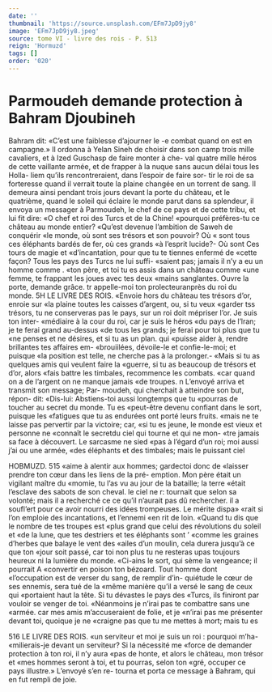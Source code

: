 ```yaml
---
date: ''
thumbnail: 'https://source.unsplash.com/EFm7JpD9jy8'
image: 'EFm7JpD9jy8.jpeg'
source: tome VI - livre des rois - P. 513
reign: 'Hormuzd'
tags: []
order: '020'
---
```


# Parmoudeh demande protection à Bahram Djoubineh

Bahram dit: «C’est une faiblesse d’ajourner le
-e combat quand on est en campagne.» Il ordonna à Yelan Sineh de choisir dans son camp trois mille cavaliers, et à Ized Guschasp de faire monter à che- val quatre mille héros de cette vaillante armée, et de frapper à la nuque sans aucun délai tous les Holla- liem qu’ils rencontreraient, dans l’espoir de faire sor-
tir le roi de sa forteresse quand il verrait toute la plaine changée en un torrent de sang. Il demeura ainsi pendant trois jours devant la porte du château,
et le quatrième, quand le soleil qui éclaire le monde parut dans sa splendeur, il envoya un messager à Parmoudeh, le chef de ce pays et de cette tribu, et
lui fit dire: «O chef et roi des Turcs et de la Chine! «pourquoi préfères-tu ce château au monde entier? «Qu’est devenue l’ambition de Saweh de conquérir
«le monde, où sont ses trésors et son pouvoir? Où
« sont tous ces éléphants bardés de fer, où ces grands
«à l’esprit lucide?- Où sont Ces tours de magie et «d’incantation, pour que tu te tiennes enfermé de «cette façon? Tous les pays des Turcs ne lui suffi- «saient pas; jamais il n’y a eu un homme comme
. «ton père, et toi tu es assis dans un château comme «une femme, te frappant les joues avec tes deux «mains sanglantes. Ouvre la porte, demande grâce. tr appelle-moi ton prolecteuranprès du roi du monde.
5H LE LIVRE DES ROIS. «Envoie hors du château tes trésors d’or, enroie sur
«la plaine toutes les caisses d’argent, ou, si tu veux «garder tss trésors, tu ne conserveras pas le pays, sur un roi doit mépriser l’or. Je suis ton inter- «médiaire à la cour du roi, car je suis le héros
«du pays de l’lran; je te ferai grand au-dessus «de tous les grands; je ferai pour toi plus que tu «ne penses et ne désires, et si tu as un plan. qui «puisse aider à, rendre brillantes tes affaires em- «brouiilées, dévoile-le et confie-le-moi; et puisque
«la position est telle, ne cherche pas à la prolonger.- «Mais si tu as quelques amis qui veulent faire la «guerre, si tu as beaucoup de trésors et d’or, alors
«fais battre les timbales, recommence les combats. «car quand on a de l’argent on ne manque jamais
«de troupes. n
L’envoyé arriva et transmit son message; Par-
moudeh, qui cherchait à atteindre son but, répon- dit: «Dis-lui: Abstiens-toi aussi longtemps que tu «pourras de toucher au secret du monde. Tu es «peut-être devenu confiant dans le sort, puisque les «fatigues que tu as endurées ont porté leurs fruits. «mais ne te laisse pas pervertir par la victoire; car, «si tu es jeune, le monde est vieux et personne ne «connaît le secretdu ciel qui tourne et qui ne mon- «tre jamais sa face à découvert. Le sarcasme ne sied «pas à l’égard d’un roi; moi aussi j’ai ou une armée,
«des éléphants et des timbales; mais le puissant ciel

HOBMUZD. 515 «aime à alentir aux hommes; gardectoi donc de
«laisser prendre ton cœur dans les liens de la pré- emption. Mon père était un vigilant maître du «momie, tu l’as vu au jour de la bataille; la terre «était l’esclave des sabots de son cheval. le ciel ne
r: tournait que selon sa volonté; mais il a recherché ce ce qu’il n’aurait pas dû rechercher. il a soufl’ert pour
ce avoir nourri des idées trompeuses. Le mérite dispa» «rait si l’on emploie des incantations, et l’ennemi
«en rit de loin.
«Quand tu dis que le nombre de tes troupes est
«plus grand que celui des révolutions du soleil et «de la lune, que tes destriers et tes éléphants sont ’ «comme les graines d’herbes que balaye le vent des «ailes d’un moulin, cela durera jusqu’à ce que ton
«jour soit passé, car toi non plus tu ne resteras upas toujours heureux ni la lumière du monde. «Ci-ains le sort, qui sème la vengeance; il pourrait
A «convertir en poison ton bézoard. Tout homme dont
«l’occupation est de verser du sang, de remplir d’in-
quiétude le cœur de ses ennemis, sera tué de la «même manière qu’il a versé le sang de ceux qui «portaient haut la tête. Si tu dévastes le pays des «Turcs, ils finiront par vouloir se venger de toi. «Néanmoins je n’irai pas te combattre sans une «armée. car mes amis m’accuseraient de folie, et je «n’irai pas me présenter devant toi, quoique je ne «craigne pas que tu me mettes à mort; mais tu es

516 LE LIVRE DES ROIS.
«un serviteur et moi je suis un roi : pourquoi m’ha- «milierais-je devant un serviteur? Si la nécessité me «force de demander protection à ton roi, il n’y aura «pas de honte, et alors le château, mon trésor et «mes hommes seront à toi, et tu pourras, selon ton «gré, occuper ce pays illustre.» L’envoyé s’en re-
tourna et porta ce message à Bahram, qui en fut rempli de joie.
